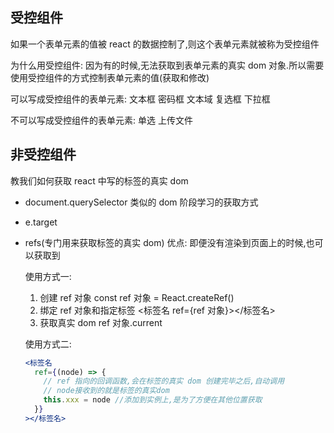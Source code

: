 ## 受控组件

如果一个表单元素的值被 react 的数据控制了,则这个表单元素就被称为受控组件

为什么用受控组件: 因为有的时候,无法获取到表单元素的真实 dom 对象.所以需要使用受控组件的方式控制表单元素的值(获取和修改)

可以写成受控组件的表单元素:
文本框
密码框
文本域
复选框
下拉框

不可以写成受控组件的表单元素:
单选
上传文件

## 非受控组件

教我们如何获取 react 中写的标签的真实 dom

- document.querySelector 类似的 dom 阶段学习的获取方式

- e.target

- refs(专门用来获取标签的真实 dom)
  优点: 即便没有渲染到页面上的时候,也可以获取到

  使用方式一:

  1. 创建 ref 对象
     const ref 对象 = React.createRef()
  2. 绑定 ref 对象和指定标签
     <标签名 ref={ref 对象}></标签名>
  3. 获取真实 dom
     ref 对象.current

  使用方式二:

  ```jsx
  <标签名
    ref={(node) => {
      // ref 指向的回调函数,会在标签的真实 dom 创建完毕之后,自动调用
      // node接收到的就是标签的真实dom
      this.xxx = node //添加到实例上,是为了方便在其他位置获取
    }}
  ></标签名>
  ```
